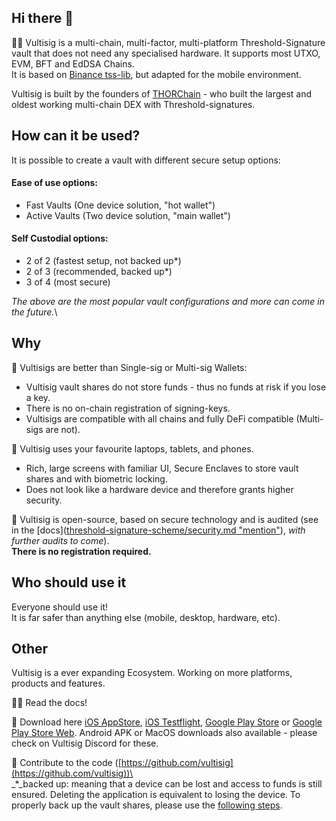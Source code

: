 ## Hi there 👋

🙋‍♀️ Vultisig is a multi-chain, multi-factor, multi-platform Threshold-Signature vault that does not need any specialised hardware. It supports most UTXO, EVM, BFT and EdDSA Chains.\
It is based on [Binance tss-lib](https://github.com/bnb-chain/tss-lib/tree/master), but adapted for the mobile environment.

Vultisig is built by the founders of [THORChain](https://thorchain.org) - who built the largest and oldest working multi-chain DEX with Threshold-signatures.

## How can it be used?

It is possible to create a vault with different secure setup options:

#### Ease of use options:

* Fast Vaults (One device solution, "hot wallet")
* Active Vaults (Two device solution, "main wallet")

#### Self Custodial options:

* 2 of 2 (fastest setup, not backed up\*)
* 2 of 3 (recommended, backed up\*)
* 3 of 4 (most secure)

_The above are the most popular vault configurations and more can come in the future._\\

## Why

🔮 Vultisigs are better than Single-sig or Multi-sig Wallets:

* Vultisig vault shares do not store funds - thus no funds at risk if you lose a key.
* There is no on-chain registration of signing-keys.
* Vultisigs are compatible with all chains and fully DeFi compatible (Multi-sigs are not).

📱 Vultisig uses your favourite laptops, tablets, and phones.

* Rich, large screens with familiar UI, Secure Enclaves to store vault shares and with biometric locking.
* Does not look like a hardware device and therefore grants higher security.

🌈 Vultisig is open-source, based on secure technology and is audited (see in the [docs]([threshold-signature-scheme/security.md "mention"](https://docs.vultisig.com/threshold-signature-scheme/security)), _with further audits to come_).\
**There is no registration required.**

## Who should use it

Everyone should use it!\
It is far safer than anything else (mobile, desktop, hardware, etc).

## Other

Vultisig is a ever expanding Ecosystem. Working on more platforms, products and features.

👩‍💻 Read the docs!

🍿 Download here [iOS AppStore](https://apps.apple.com/us/app/vultisig/id6503023896), [iOS Testflight](https://testflight.apple.com/join/kpVufItl), [Google Play Store](https://play.google.com/store/apps/details?id=com.vultisig.wallet) or [Google Play Store Web](https://play.google.com/apps/testing/com.vultisig.wallet). Android APK or MacOS downloads also available - please check on Vultisig Discord for these.

🧙 Contribute to the code ([https://github.com/vultisig](https://github.com/vultisig))\
\
\_\*\_backed up: meaning that a device can be lost and access to funds is still ensured. Deleting the application is equivalent to losing the device. To properly back up the vault shares, please use the [following steps](https://docs.vultisig.com/vultisig-user-actions/managing-your-vault/vault-backup).
